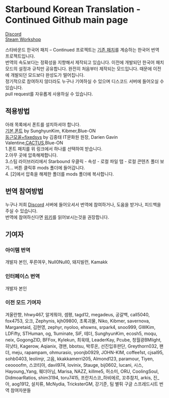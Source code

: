 # Starbound Korean Translation - Continued Github main page

[Discord](https://discordapp.com/invite/3drEkrJ)\
[Steam Workshop](https://steamcommunity.com/sharedfiles/filedetails/?id=1653383122)

스타바운드 한국어 패치 – Continued 프로젝트는 [기존 패치](https://steamcommunity.com/sharedfiles/filedetails/?id=752677565)를 계승하는 한국어 번역 프로젝트입니다.<br/>
번역의 속도보다는 정확성을 지향해서 제작되고 있습니다. 이전에 
개발되던 한국어 패치 모드의 설정과 규칙만 공유합니다. 완전히 
처음부터 제작되는 모드입니다. 때문에 
이전에 개발되던 모드보다 완성도가 떨어집니다.<br/>
정기적으로 참여하지 않더라도 누구나 기여하실 수 있으며 디스코드 서버에 들어오실 수 있습니다.<br/>
pull request를 자유롭게 사용하실 수 있습니다. <br/>

## 적용방법
아래 목록에서 폰트를 설치하셔야 합니다.<br/>
[기본 폰트](https://drive.google.com/open?id=1Taqzv-eL67nqzVaNuU3XHmoR9PxhbA77)  by SunghyunKim, Kibmer,Blue-ON<br/>
[둥근모꼴+fixedsys](https://drive.google.com/open?id=1338HI3Klvt-JeEY1Ep1aZ1D_6uX4f3hg) by 김중태 IT문화원 원장, Darien Gavin Valentine,[CACTUS](https://cactus.tistory.com/193),Blue-ON<br/>
1.폰트 패치를 위 링크에서 하나를 선택하여 받습니다.<br/>
2.아무 곳에 압축해제합니다.<br/>
3.스팀 라이브러리에서 Starbound 우클릭 - 속성 - 로컬 파일 탭 - 로컬 콘텐츠 폴더 보기... 버튼 클릭후 mods 폴더에 들어갑니다.<br/>
4. [2]에서 압축을 해제한 폴더를 mods 폴더에 복사합니다.<br/>

## 번역 참여방법
누구나 저희 [Discord](https://discordapp.com/invite/3drEkrJ) 서버에 들어오셔서 번역에 참여하거나, 도움을 받거나, 피드백을 주실 수 있습니다.\
번역에 참여하신다면 [위키](https://github.com/wb1016/sb_korpatch/wiki)를 읽어보시는것을 권장합니다.

## 기여자
### 아이템 번역 
개발자 본인, 푸른여우, Null0Null0, 돼지빌런, Kamakk

### 인터페이스 번역
개발자 본인

### 이전 모드 기여자
겨울란향, hhwy467, 알게뭐야, 셈평, tagd12, megadeus, 공갈백, call5040, fox4753, 오크, Zephynis, kjh09800, 초록괴물, Niko, Kibmer, savernova, Margaretaid, 김현영, zephyr, nyoloo, ehswns, srpark4, snoo999, GWKim, LDFifty, STHuman, og, 1luminate, SiF, 테더, SunghyunKim, ecosh5, moqu, neix, GogongZID, BFFox, Kylekun, 최욱태, LeaderKay, Pcube, 청월광BMlight, 히낫타, Kagerow, Aqianix, 갱맨, bbotsu, 박루온, 선진입후판단, Greythorn032, 팬더, meju, rapampam, ohmurasio, yoonjb0929, JOHN-KIM, coffee1st, cjsal95, sohb0403, leolimjr, 고음, kkakkamerri205, Almond123, paramour, Tiyen, ceoooofm, 스코티아, davil974, lovinix, Stauge, bij0602, lucani, 시스, Hayoung_Yang, 훼더아님, Marisa, NAZZ, killme5, 허소미, ORU, CoolingSoul, DidmoarRatios, shim3194, toru7415, 프란치스코_하비에르, 꼬추참치, arkis, 진_아, aog1912, 설치류, McNydia, TricksterGM, 강기준, 팀 별튀 구글 스프레드시트 번역 참여자분들
